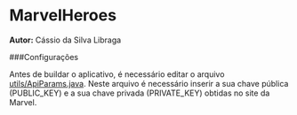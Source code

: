 MarvelHeroes
===========================================
**Autor:** Cássio da Silva Libraga

###Configurações

Antes de buildar o aplicativo, é necessário editar o arquivo [utils/ApiParams.java](app/src/main/java/br/com/cassio/marvelheroes/utils/ApiParams.java).
Neste arquivo é necessário inserir a sua chave pública (PUBLIC_KEY) e a sua chave privada (PRIVATE_KEY) obtidas no site da Marvel.
